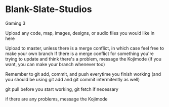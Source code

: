 # Blank-Slate-Studios
Gaming 3

Upload any code, map, images, designs, or audio files you would like in here

Upload to master, unless there is a merge conflict, in which case feel free to make your own branch
If there is a merge conflict for something you're trying to update and think there's a problem, message the Kojimode
(if you want, you can make your branch whenever too)

Remember to git add, commit, and push everytime you finish working (and you should be  using git add and git commit intermitently as well)

git pull before you start working, git fetch if necessary

if there are any problems, message the Kojimode


